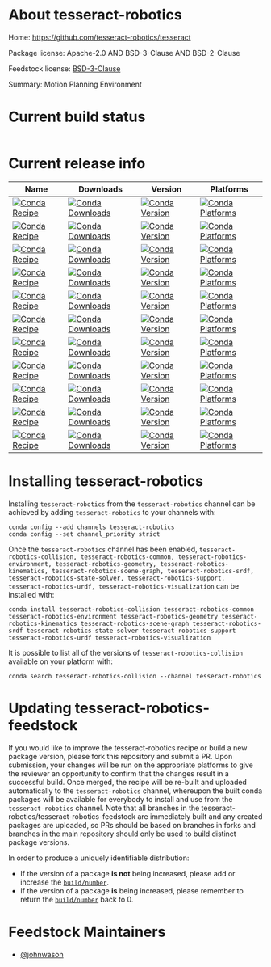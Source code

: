 About tesseract-robotics
========================

Home: https://github.com/tesseract-robotics/tesseract

Package license: Apache-2.0 AND BSD-3-Clause AND BSD-2-Clause

Feedstock license: [BSD-3-Clause](https://github.com/tesseract-robotics/tesseract-robotics-feedstock/blob/master/LICENSE.txt)

Summary: Motion Planning Environment

Current build status
====================


<table>
</table>

Current release info
====================

| Name | Downloads | Version | Platforms |
| --- | --- | --- | --- |
| [![Conda Recipe](https://img.shields.io/badge/recipe-tesseract--robotics--collision-green.svg)](https://anaconda.org/tesseract-robotics/tesseract-robotics-collision) | [![Conda Downloads](https://img.shields.io/conda/dn/tesseract-robotics/tesseract-robotics-collision.svg)](https://anaconda.org/tesseract-robotics/tesseract-robotics-collision) | [![Conda Version](https://img.shields.io/conda/vn/tesseract-robotics/tesseract-robotics-collision.svg)](https://anaconda.org/tesseract-robotics/tesseract-robotics-collision) | [![Conda Platforms](https://img.shields.io/conda/pn/tesseract-robotics/tesseract-robotics-collision.svg)](https://anaconda.org/tesseract-robotics/tesseract-robotics-collision) |
| [![Conda Recipe](https://img.shields.io/badge/recipe-tesseract--robotics--common-green.svg)](https://anaconda.org/tesseract-robotics/tesseract-robotics-common) | [![Conda Downloads](https://img.shields.io/conda/dn/tesseract-robotics/tesseract-robotics-common.svg)](https://anaconda.org/tesseract-robotics/tesseract-robotics-common) | [![Conda Version](https://img.shields.io/conda/vn/tesseract-robotics/tesseract-robotics-common.svg)](https://anaconda.org/tesseract-robotics/tesseract-robotics-common) | [![Conda Platforms](https://img.shields.io/conda/pn/tesseract-robotics/tesseract-robotics-common.svg)](https://anaconda.org/tesseract-robotics/tesseract-robotics-common) |
| [![Conda Recipe](https://img.shields.io/badge/recipe-tesseract--robotics--environment-green.svg)](https://anaconda.org/tesseract-robotics/tesseract-robotics-environment) | [![Conda Downloads](https://img.shields.io/conda/dn/tesseract-robotics/tesseract-robotics-environment.svg)](https://anaconda.org/tesseract-robotics/tesseract-robotics-environment) | [![Conda Version](https://img.shields.io/conda/vn/tesseract-robotics/tesseract-robotics-environment.svg)](https://anaconda.org/tesseract-robotics/tesseract-robotics-environment) | [![Conda Platforms](https://img.shields.io/conda/pn/tesseract-robotics/tesseract-robotics-environment.svg)](https://anaconda.org/tesseract-robotics/tesseract-robotics-environment) |
| [![Conda Recipe](https://img.shields.io/badge/recipe-tesseract--robotics--geometry-green.svg)](https://anaconda.org/tesseract-robotics/tesseract-robotics-geometry) | [![Conda Downloads](https://img.shields.io/conda/dn/tesseract-robotics/tesseract-robotics-geometry.svg)](https://anaconda.org/tesseract-robotics/tesseract-robotics-geometry) | [![Conda Version](https://img.shields.io/conda/vn/tesseract-robotics/tesseract-robotics-geometry.svg)](https://anaconda.org/tesseract-robotics/tesseract-robotics-geometry) | [![Conda Platforms](https://img.shields.io/conda/pn/tesseract-robotics/tesseract-robotics-geometry.svg)](https://anaconda.org/tesseract-robotics/tesseract-robotics-geometry) |
| [![Conda Recipe](https://img.shields.io/badge/recipe-tesseract--robotics--kinematics-green.svg)](https://anaconda.org/tesseract-robotics/tesseract-robotics-kinematics) | [![Conda Downloads](https://img.shields.io/conda/dn/tesseract-robotics/tesseract-robotics-kinematics.svg)](https://anaconda.org/tesseract-robotics/tesseract-robotics-kinematics) | [![Conda Version](https://img.shields.io/conda/vn/tesseract-robotics/tesseract-robotics-kinematics.svg)](https://anaconda.org/tesseract-robotics/tesseract-robotics-kinematics) | [![Conda Platforms](https://img.shields.io/conda/pn/tesseract-robotics/tesseract-robotics-kinematics.svg)](https://anaconda.org/tesseract-robotics/tesseract-robotics-kinematics) |
| [![Conda Recipe](https://img.shields.io/badge/recipe-tesseract--robotics--scene--graph-green.svg)](https://anaconda.org/tesseract-robotics/tesseract-robotics-scene-graph) | [![Conda Downloads](https://img.shields.io/conda/dn/tesseract-robotics/tesseract-robotics-scene-graph.svg)](https://anaconda.org/tesseract-robotics/tesseract-robotics-scene-graph) | [![Conda Version](https://img.shields.io/conda/vn/tesseract-robotics/tesseract-robotics-scene-graph.svg)](https://anaconda.org/tesseract-robotics/tesseract-robotics-scene-graph) | [![Conda Platforms](https://img.shields.io/conda/pn/tesseract-robotics/tesseract-robotics-scene-graph.svg)](https://anaconda.org/tesseract-robotics/tesseract-robotics-scene-graph) |
| [![Conda Recipe](https://img.shields.io/badge/recipe-tesseract--robotics--srdf-green.svg)](https://anaconda.org/tesseract-robotics/tesseract-robotics-srdf) | [![Conda Downloads](https://img.shields.io/conda/dn/tesseract-robotics/tesseract-robotics-srdf.svg)](https://anaconda.org/tesseract-robotics/tesseract-robotics-srdf) | [![Conda Version](https://img.shields.io/conda/vn/tesseract-robotics/tesseract-robotics-srdf.svg)](https://anaconda.org/tesseract-robotics/tesseract-robotics-srdf) | [![Conda Platforms](https://img.shields.io/conda/pn/tesseract-robotics/tesseract-robotics-srdf.svg)](https://anaconda.org/tesseract-robotics/tesseract-robotics-srdf) |
| [![Conda Recipe](https://img.shields.io/badge/recipe-tesseract--robotics--state--solver-green.svg)](https://anaconda.org/tesseract-robotics/tesseract-robotics-state-solver) | [![Conda Downloads](https://img.shields.io/conda/dn/tesseract-robotics/tesseract-robotics-state-solver.svg)](https://anaconda.org/tesseract-robotics/tesseract-robotics-state-solver) | [![Conda Version](https://img.shields.io/conda/vn/tesseract-robotics/tesseract-robotics-state-solver.svg)](https://anaconda.org/tesseract-robotics/tesseract-robotics-state-solver) | [![Conda Platforms](https://img.shields.io/conda/pn/tesseract-robotics/tesseract-robotics-state-solver.svg)](https://anaconda.org/tesseract-robotics/tesseract-robotics-state-solver) |
| [![Conda Recipe](https://img.shields.io/badge/recipe-tesseract--robotics--support-green.svg)](https://anaconda.org/tesseract-robotics/tesseract-robotics-support) | [![Conda Downloads](https://img.shields.io/conda/dn/tesseract-robotics/tesseract-robotics-support.svg)](https://anaconda.org/tesseract-robotics/tesseract-robotics-support) | [![Conda Version](https://img.shields.io/conda/vn/tesseract-robotics/tesseract-robotics-support.svg)](https://anaconda.org/tesseract-robotics/tesseract-robotics-support) | [![Conda Platforms](https://img.shields.io/conda/pn/tesseract-robotics/tesseract-robotics-support.svg)](https://anaconda.org/tesseract-robotics/tesseract-robotics-support) |
| [![Conda Recipe](https://img.shields.io/badge/recipe-tesseract--robotics--urdf-green.svg)](https://anaconda.org/tesseract-robotics/tesseract-robotics-urdf) | [![Conda Downloads](https://img.shields.io/conda/dn/tesseract-robotics/tesseract-robotics-urdf.svg)](https://anaconda.org/tesseract-robotics/tesseract-robotics-urdf) | [![Conda Version](https://img.shields.io/conda/vn/tesseract-robotics/tesseract-robotics-urdf.svg)](https://anaconda.org/tesseract-robotics/tesseract-robotics-urdf) | [![Conda Platforms](https://img.shields.io/conda/pn/tesseract-robotics/tesseract-robotics-urdf.svg)](https://anaconda.org/tesseract-robotics/tesseract-robotics-urdf) |
| [![Conda Recipe](https://img.shields.io/badge/recipe-tesseract--robotics--visualization-green.svg)](https://anaconda.org/tesseract-robotics/tesseract-robotics-visualization) | [![Conda Downloads](https://img.shields.io/conda/dn/tesseract-robotics/tesseract-robotics-visualization.svg)](https://anaconda.org/tesseract-robotics/tesseract-robotics-visualization) | [![Conda Version](https://img.shields.io/conda/vn/tesseract-robotics/tesseract-robotics-visualization.svg)](https://anaconda.org/tesseract-robotics/tesseract-robotics-visualization) | [![Conda Platforms](https://img.shields.io/conda/pn/tesseract-robotics/tesseract-robotics-visualization.svg)](https://anaconda.org/tesseract-robotics/tesseract-robotics-visualization) |

Installing tesseract-robotics
=============================

Installing `tesseract-robotics` from the `tesseract-robotics` channel can be achieved by adding `tesseract-robotics` to your channels with:

```
conda config --add channels tesseract-robotics
conda config --set channel_priority strict
```

Once the `tesseract-robotics` channel has been enabled, `tesseract-robotics-collision, tesseract-robotics-common, tesseract-robotics-environment, tesseract-robotics-geometry, tesseract-robotics-kinematics, tesseract-robotics-scene-graph, tesseract-robotics-srdf, tesseract-robotics-state-solver, tesseract-robotics-support, tesseract-robotics-urdf, tesseract-robotics-visualization` can be installed with:

```
conda install tesseract-robotics-collision tesseract-robotics-common tesseract-robotics-environment tesseract-robotics-geometry tesseract-robotics-kinematics tesseract-robotics-scene-graph tesseract-robotics-srdf tesseract-robotics-state-solver tesseract-robotics-support tesseract-robotics-urdf tesseract-robotics-visualization
```

It is possible to list all of the versions of `tesseract-robotics-collision` available on your platform with:

```
conda search tesseract-robotics-collision --channel tesseract-robotics
```




Updating tesseract-robotics-feedstock
=====================================

If you would like to improve the tesseract-robotics recipe or build a new
package version, please fork this repository and submit a PR. Upon submission,
your changes will be run on the appropriate platforms to give the reviewer an
opportunity to confirm that the changes result in a successful build. Once
merged, the recipe will be re-built and uploaded automatically to the
`tesseract-robotics` channel, whereupon the built conda packages will be available for
everybody to install and use from the `tesseract-robotics` channel.
Note that all branches in the tesseract-robotics/tesseract-robotics-feedstock are
immediately built and any created packages are uploaded, so PRs should be based
on branches in forks and branches in the main repository should only be used to
build distinct package versions.

In order to produce a uniquely identifiable distribution:
 * If the version of a package **is not** being increased, please add or increase
   the [``build/number``](https://docs.conda.io/projects/conda-build/en/latest/resources/define-metadata.html#build-number-and-string).
 * If the version of a package **is** being increased, please remember to return
   the [``build/number``](https://docs.conda.io/projects/conda-build/en/latest/resources/define-metadata.html#build-number-and-string)
   back to 0.

Feedstock Maintainers
=====================

* [@johnwason](https://github.com/johnwason/)

